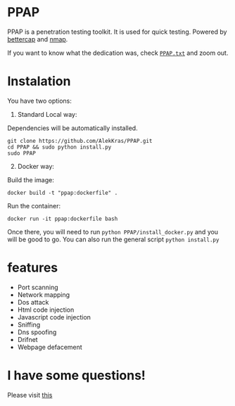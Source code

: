 PPAP
=

PPAP is a penetration testing toolkit. It is used for quick testing.
Powered by <a href="https://www.bettercap.org"> bettercap</a> and <a href="https://nmap.org/"> nmap</a>.

If you want to know what the dedication was, check [`PPAP.txt`](https://raw.githubusercontent.com/AlekKras/PPAP/master/PPAP.txt) and zoom out.


Instalation
=

You have two options: 
1) Standard Local way:

Dependencies will be automatically installed.

```
git clone https://github.com/AlekKras/PPAP.git
cd PPAP && sudo python install.py
sudo PPAP
```
2) Docker way:

Build the image:

`docker build -t "ppap:dockerfile" .`

Run the container:

`docker run -it ppap:dockerfile bash`

Once there, you will need to run `python PPAP/install_docker.py` and you will be good to go. You can also run the general script `python install.py`

features 
=
- Port scanning
- Network mapping
- Dos attack
- Html code injection
- Javascript code injection
- Sniffing
- Dns spoofing
- Drifnet
- Webpage defacement

I have some questions!
=

Please visit [this](https://github.com/AlekKras/PPAP/issues)

